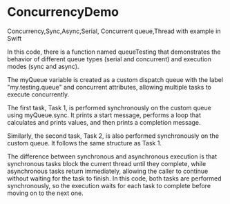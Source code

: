 # ConcurrencyDemo
Concurrency,Sync,Async,Serial, Concurrent queue,Thread with example in Swift

In this code, there is a function named queueTesting that demonstrates the behavior of different queue types (serial and concurrent) and execution modes (sync and async).

The myQueue variable is created as a custom dispatch queue with the label "my.testing.queue" and concurrent attributes, allowing multiple tasks to execute concurrently.

The first task, Task 1, is performed synchronously on the custom queue using myQueue.sync. It prints a start message, performs a loop that calculates and prints values, and then prints a completion message.

Similarly, the second task, Task 2, is also performed synchronously on the custom queue. It follows the same structure as Task 1.

The difference between synchronous and asynchronous execution is that synchronous tasks block the current thread until they complete, while asynchronous tasks return immediately, allowing the caller to continue without waiting for the task to finish. In this code, both tasks are performed synchronously, so the execution waits for each task to complete before moving on to the next one.
